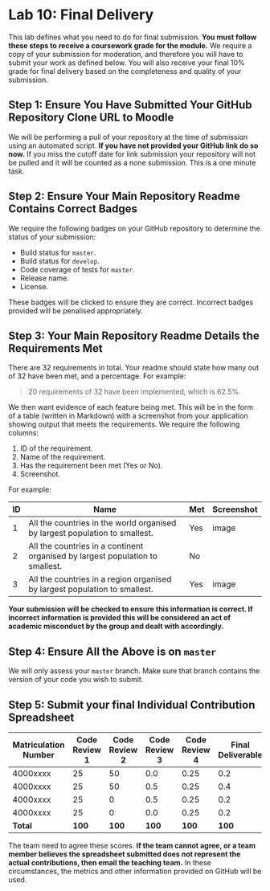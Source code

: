 # Lab 10: Final Delivery

This lab defines what you need to do for final submission.  **You must follow these steps to receive a coursework grade for the module.**  We require a copy of your submission for moderation, and therefore you will have to submit your work as defined below.  You will also receive your final 10% grade for final delivery based on the completeness and quality of your submission.

## Step 1: Ensure You Have Submitted Your GitHub Repository Clone URL to Moodle

We will be performing a pull of your repository at the time of submission using an automated script.  **If you have not provided your GitHub link do so now.**  If you miss the cutoff date for link submission your repository will not be pulled and it will be counted as a none submission.  This is a one minute task.

## Step 2: Ensure Your Main Repository Readme Contains Correct Badges

We require the following badges on your GitHub repository to determine the status of your submission:

- Build status for `master`.
- Build status for `develop`.
- Code coverage of tests for `master`.
- Release name.
- License.

These badges will be clicked to ensure they are correct.  Incorrect badges provided will be penalised appropriately.

## Step 3: Your Main Repository Readme Details the Requirements Met

There are 32 requirements in total.  Your readme should state how many out of 32 have been met, and a percentage.  For example:

> 20 requirements of 32 have been implemented, which is 62.5%.

We then want evidence of each feature being met.  This will be in the form of a table (written in Markdown) with a screenshot from your application showing output that meets the requirements.  We require the following columns:

1. ID of the requirement.
2. Name of the requirement.
3. Has the requirement been met (Yes or No).
4. Screenshot.

For example:

| ID    | Name | Met  | Screenshot |
|-------|------|------|------------|
| 1     | All the countries in the world organised by largest population to smallest. | Yes | image |
| 2     | All the countries in a continent organised by largest population to smallest. | No |   |
| 3     | All the countries in a region organised by largest population to smallest. | Yes | image |

**Your submission will be checked to ensure this information is correct.  If incorrect information is provided this will be considered an act of academic misconduct by the group and dealt with accordingly.**

## Step 4: Ensure All the Above is on `master`

We will only assess your `master` branch.  Make sure that branch contains the version of your code you wish to submit.

## Step 5: Submit your final Individual Contribution Spreadsheet 

| Matriculation Number | Code Review 1 | Code Review 2 | Code Review 3 | Code Review 4 | Final Deliverable |
| ---- | ------------- | ------------- | ------------- | ------------- | ----------------- |
| 4000xxxx | 25          | 50          | 0.0           | 0.25          | 0.2               |
| 4000xxxx | 25          | 50          | 0.5           | 0.25          | 0.4               |
| 4000xxxx | 25          | 0         | 0.5           | 0.25          | 0.2               |
| 4000xxxx | 25          | 0           | 0.0           | 0.25          | 0.2               |
| **Total** | **100**   | **100** | **100**      | **100**   | **100** 

The team need to agree these scores.  **If the team cannot agree, or a team member believes the spreadsheet submitted does not represent the actual contributions, then email the teaching team.**  In these circumstances, the metrics and other information provided on GitHub will be used.

